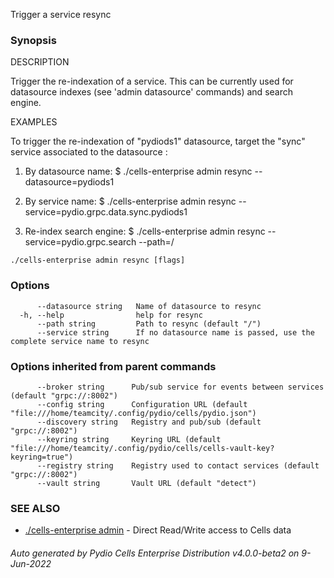 Trigger a service resync

### Synopsis


DESCRIPTION

  Trigger the re-indexation of a service. 
  This can be currently used for datasource indexes (see 'admin datasource' commands) and search engine.

EXAMPLES

  To trigger the re-indexation of "pydiods1" datasource, target the "sync" service associated to the datasource : 

  1. By datasource name:
  $ ./cells-enterprise admin resync --datasource=pydiods1

  2. By service name:
  $ ./cells-enterprise admin resync --service=pydio.grpc.data.sync.pydiods1 

  3. Re-index search engine:
  $ ./cells-enterprise admin resync --service=pydio.grpc.search --path=/


```
./cells-enterprise admin resync [flags]
```

### Options

```
      --datasource string   Name of datasource to resync
  -h, --help                help for resync
      --path string         Path to resync (default "/")
      --service string      If no datasource name is passed, use the complete service name to resync
```

### Options inherited from parent commands

```
      --broker string      Pub/sub service for events between services (default "grpc://:8002")
      --config string      Configuration URL (default "file:///home/teamcity/.config/pydio/cells/pydio.json")
      --discovery string   Registry and pub/sub (default "grpc://:8002")
      --keyring string     Keyring URL (default "file:///home/teamcity/.config/pydio/cells/cells-vault-key?keyring=true")
      --registry string    Registry used to contact services (default "grpc://:8002")
      --vault string       Vault URL (default "detect")
```

### SEE ALSO

* [./cells-enterprise admin](./cells-enterprise-admin)	 - Direct Read/Write access to Cells data

###### Auto generated by Pydio Cells Enterprise Distribution v4.0.0-beta2 on 9-Jun-2022
